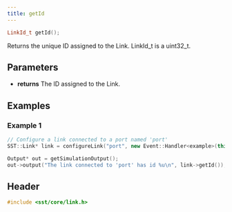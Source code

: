 ```yaml
---
title: getId
---
```


```cpp
LinkId_t getId();
```

Returns the unique ID assigned to the Link. LinkId_t is a uint32_t.

## Parameters
* **returns** The ID assigned to the Link.


## Examples

### Example 1
```cpp
// Configure a link connected to a port named 'port' 
SST::Link* link = configureLink("port", new Event::Handler<example>(this, &example::handleEvent));

Output* out = getSimulationOutput();
out->output("The link connected to 'port' has id %u\n", link->getId());
```

## Header
```cpp
#include <sst/core/link.h>
```
